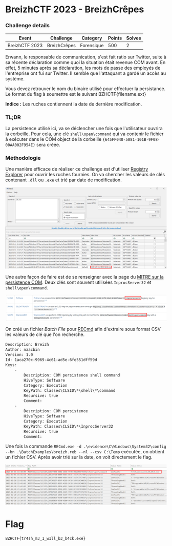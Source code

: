 

BreizhCTF 2023 - BreizhCrêpes
==========================

### Challenge details

| Event                    | Challenge  | Category       | Points | Solves      |
|--------------------------|------------|----------------|--------|-------------|
| BreizhCTF 2023           | BreizhCrêpes  | Forensique  | 500    | 2         |


Erwann, le responsable de communication, s'est fait ratio sur Twitter, suite à sa récente déclaration comme quoi la situation était revenue COM avant. En effet, 5 minutes après sa déclaration, les mots de passe des employés de l'entreprise ont fui sur Twitter. Il semble que l'attaquant a gardé un accès au système.

Vous devez retrouver le nom du binaire utilisé pour effectuer la persistance.
Le format du flag à soumettre est le suivant BZHCTF{filename.ext}

**Indice :** Les ruches contiennent la date de dernière modification.

### TL;DR

La persistence utilisé ici, va se déclencher une fois que l'utilisateur ouvrira la corbeille. Pour cela, une clé `shell\open\command` qui va contenir le fichier à exécuter dans le COM object de la corbeille `{645FF040-5081-101B-9F08-00AA002F954E}` sera créée.

### Méthodologie

Une manière efficace de réaliser ce challenge est d'utiliser [Registry Explorer](https://ericzimmerman.github.io/#!index.md) pour ouvrir les ruches fournies. On va chercher les valeurs de clés contenant `.dll` ou `.exe` et trié par date de modification.

![registry_explorer_search.png](images/BreizhCrepes_4/registry_explorer_search.png)

Une autre façon de faire est de se renseigner avec la page du [MITRE sur la persistence COM](https://attack.mitre.org/techniques/T1546/015/). Deux clés sont souvent utilisées `InprocServer32` et `shell\open\command`.

![mitre.png](images/BreizhCrepes_4/mitre.png)

On créé un fichier *Batch File* pour [RECmd](https://github.com/EricZimmerman/RECmd) afin d'extraire sous format CSV les valeurs de clé que l'on recherche.

```text
Description: Breizh
Author: naacbin
Version: 1.0
Id: 1aca270c-9969-4c61-ad5e-6fe551dff59d
Keys:
    -
        Description: COM persistence shell command
        HiveType: Software
        Category: Execution
        KeyPath: Classes\CLSID\*\shell\*\command
        Recursive: true
        Comment:
    -
        Description: COM persistence
        HiveType: Software
        Category: Execution
        KeyPath: Classes\CLSID\*\InprocServer32
        Recursive: true
        Comment:
```

Une fois la commande `RECmd.exe -d .\evidence\C\Windows\System32\config --bn .\BatchExamples\breizh.reb --nl --csv C:\Temp` exécutée, on obtient un fichier CSV. Après avoir trié sur la date, on voit directement le flag.

![timeline_explorer_batch.png](images/BreizhCrepes_4/timeline_explorer_batch.png)

# Flag

`BZHCTF{tr4sh_m3_1_w1ll_b3_b4ck.exe}`

